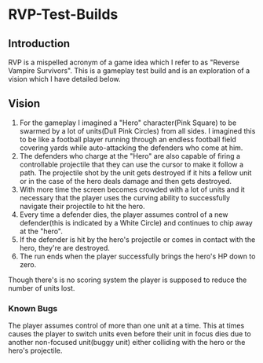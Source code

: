# RVP-Test-Builds
## Introduction
RVP is a mispelled acronym of a game idea which I refer to as "Reverse Vampire Survivors". This is a gameplay test build and is an exploration of a vision which I have detailed below.

## Vision
1. For the gameplay I imagined a "Hero" character(Pink Square) to be swarmed by a lot of units(Dull Pink Circles) from all sides. I imagined this to be like a football player running through an endless football field covering yards while auto-attacking the defenders who come at him. 
2. The defenders who charge at the "Hero" are also capable of firing a controllable projectile that they can use the cursor to make it follow a path. The projectile shot by the unit gets destroyed if it hits a fellow unit or in the case of the hero deals damage and then gets destroyed.
3. With more time the screen becomes crowded with a lot of units and it necessary that the player uses the curving ability to successfully navigate their projectile to hit the hero.
4. Every time a defender dies, the player assumes control of a new defender(this is indicated by a White Circle) and continues to chip away at the "hero".
5. If the defender is hit by the hero's projectile or comes in contact with the hero, they're are destroyed.
6. The run ends when the player successfully brings the hero's HP down to zero.

Though there's is no scoring system the player is supposed to reduce the number of units lost.

### Known Bugs
The player assumes control of more than one unit at a time. This at times causes the player to switch units even before their unit in focus dies due to another non-focused unit(buggy unit) either colliding with the hero or the hero's projectile.
